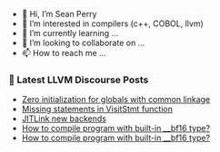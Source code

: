 - 👋 Hi, I’m Sean Perry
- 👀 I’m interested in compilers (c++, COBOL, llvm)
- 🌱 I’m currently learning ...
- 💞️ I’m looking to collaborate on ...
- 📫 How to reach me ...

<!---
s66perry/s66perry is a ✨ special ✨ repository because its `README.md` (this file) appears on your GitHub profile.
You can click the Preview link to take a look at your changes.
--->
### 📕 Latest LLVM Discourse Posts

<!-- DISCOURSE-LLVM:START -->
- [Zero initialization for globals with common linkage](https://discourse.llvm.org/t/zero-initialization-for-globals-with-common-linkage/1762#post_7)
- [Missing statements in VisitStmt function](https://discourse.llvm.org/t/missing-statements-in-visitstmt-function/70507#post_1)
- [JITLink new backends](https://discourse.llvm.org/t/jitlink-new-backends/68223#post_17)
- [How to compile program with built-in __bf16 type?](https://discourse.llvm.org/t/how-to-compile-program-with-built-in-bf16-type/70501#post_8)
- [How to compile program with built-in __bf16 type?](https://discourse.llvm.org/t/how-to-compile-program-with-built-in-bf16-type/70501#post_7)
<!-- DISCOURSE-LLVM:END -->
